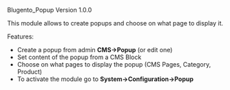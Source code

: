 Blugento_Popup Version 1.0.0

This module allows to create popups and choose on what page to display it.

Features:

- Create a popup from admin **CMS->Popup** (or edit one)
- Set content of the popup from a CMS Block
- Choose on what pages to display the popup (CMS Pages, Category, Product)
- To activate the module go to **System->Configuration->Popup**